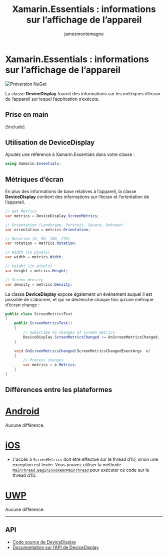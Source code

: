﻿---
title: 'Xamarin.Essentials : informations sur l’affichage de l’appareil'
description: Ce document décrit la classe DeviceDisplay de Xamarin.Essentials, qui fournit les métriques d’écran de l’appareil sur lequel l’application s’exécute.
ms.assetid: 2821C908-C613-490D-8E8C-1BD3269FCEEA
author: jamesmontemagno
ms.author: jamont
ms.date: 05/04/2018
ms.openlocfilehash: ebe97cf7fbb78bff17196110e835bd35ff76b826
ms.sourcegitcommit: 729035af392dc60edb9d99d3dc13d1ef69d5e46c
ms.translationtype: HT
ms.contentlocale: fr-FR
ms.lasthandoff: 10/31/2018
ms.locfileid: "50674884"
---
# <a name="xamarinessentials-device-display-information"></a>Xamarin.Essentials : informations sur l’affichage de l’appareil

![Préversion NuGet](~/media/shared/pre-release.png)

La classe **DeviceDisplay** fournit des informations sur les métriques d’écran de l’appareil sur lequel l’application s’exécute.

## <a name="get-started"></a>Prise en main

[!include[](~/essentials/includes/get-started.md)]

## <a name="using-devicedisplay"></a>Utilisation de DeviceDisplay

Ajoutez une référence à Xamarin.Essentials dans votre classe :

```csharp
using Xamarin.Essentials;
```

## <a name="screen-metrics"></a>Métriques d’écran

En plus des informations de base relatives à l’appareil, la classe **DeviceDisplay** contient des informations sur l’écran et l’orientation de l’appareil.

```csharp
// Get Metrics
var metrics = DeviceDisplay.ScreenMetrics;

// Orientation (Landscape, Portrait, Square, Unknown)
var orientation = metrics.Orientation;

// Rotation (0, 90, 180, 270)
var rotation = metrics.Rotation;

// Width (in pixels)
var width = metrics.Width;

// Height (in pixels)
var height = metrics.Height;

// Screen density
var density = metrics.Density;
```

La classe **DeviceDisplay** expose également un événement auquel il est possible de s’abonner, et qui se déclenche chaque fois qu’une métrique d’écran change :

```csharp
public class ScreenMetricsTest
{
    public ScreenMetricsTest()
    {
        // Subscribe to changes of screen metrics
        DeviceDisplay.ScreenMetricsChanged += OnScreenMetricsChanged;
    }

    void OnScreenMetricsChanged(ScreenMetricsChangedEventArgs  e)
    {
        // Process changes
        var metrics = e.Metrics;
    }
}
```

## <a name="platform-differences"></a>Différences entre les plateformes

# <a name="androidtabandroid"></a>[Android](#tab/android)

Aucune différence.

# <a name="iostabios"></a>[iOS](#tab/ios)

* L’accès à `ScreenMetrics` doit être effectué sur le thread d’IU, sinon une exception est levée. Vous pouvez utiliser la méthode [`MainThread.BeginInvokeOnMainThread`](~/essentials/main-thread.md) pour exécuter ce code sur le thread d’IU.

# <a name="uwptabuwp"></a>[UWP](#tab/uwp)

Aucune différence.

--------------


## <a name="api"></a>API

- [Code source de DeviceDisplay](https://github.com/xamarin/Essentials/tree/master/Xamarin.Essentials/DeviceDisplay)
- [Documentation sur l’API de DeviceDisplay](xref:Xamarin.Essentials.DeviceDisplay)
